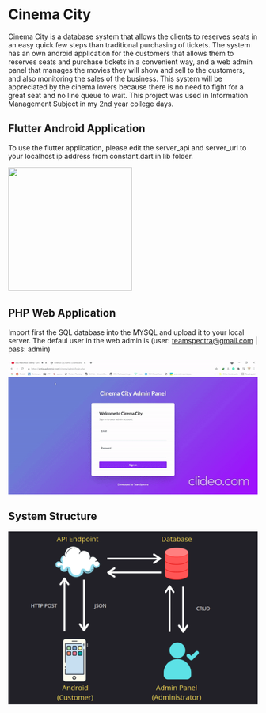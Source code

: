 # Cinema City

Cinema City is a database system that allows the clients to reserves seats in an easy quick few steps than traditional purchasing of tickets. The system has an own android application for the customers that allows them to reserves seats and purchase tickets in a convenient way, and a web admin panel that manages the movies they will show and sell to the customers, and also monitoring the sales of the business. This system will be appreciated by the cinema lovers because there is no need to fight for a great seat and no line queue to wait. This project was used in Information Management Subject in my 2nd year college days.

## Flutter Android Application
To use the flutter application, please edit the server_api and server_url to your localhost ip address from constant.dart in lib folder.

<img src="images/apk.gif" width="250" height="250"/>

## PHP Web Application
Import first the SQL database into the MYSQL and upload it to your local server. The defaul user in the web admin is 
(user: teamspectra@gmail.com | pass: admin)

![gif](images/web.gif) 


## System Structure

![structure](images/structure.PNG) 
